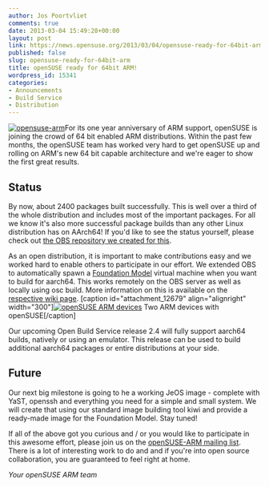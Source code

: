 ```yaml
---
author: Jos Poortvliet
comments: true
date: 2013-03-04 15:49:28+00:00
layout: post
link: https://news.opensuse.org/2013/03/04/opensuse-ready-for-64bit-arm/
published: false
slug: opensuse-ready-for-64bit-arm
title: openSUSE ready for 64bit ARM!
wordpress_id: 15341
categories:
- Announcements
- Build Service
- Distribution
---
```


[![opensuse-arm](//news.opensuse.org/wp-content/uploads/2012/12/opensuse-arm.png)](//news.opensuse.org/wp-content/uploads/2012/12/opensuse-arm.png)For its one year anniversary of ARM support, openSUSE is joining the crowd of 64 bit enabled ARM distributions. Within the past few months, the openSUSE team has worked very hard to get openSUSE up and rolling on ARM's new 64 bit capable architecture and we're eager to show the first great results.<!-- more -->



## Status


By now, about 2400 packages built successfully. This is well over a third of the whole distribution and includes most of the important packages. For all we know it's also more successful package builds than any other Linux distribution has on AArch64! If you'd like to see the status yourself, please check out [the OBS repository we created for this](https://build.opensuse.org/project/show?project=devel%3AARM%3AAArch64%3A12.3).

As an open distribution, it is important to make contributions easy and we worked hard to enable others to participate in our effort. We extended OBS to automatically spawn a [Foundation Model](//www.arm.com/products/tools/models/fast-models/foundation-model.php) virtual machine when you want to build for aarch64. This works remotely on the OBS server as well as locally using osc build. More information on this is available on the [respective wiki page](//en.opensuse.org/Portal:ARM/AArch64).
[caption id="attachment_12679" align="alignright" width="300"][![openSUSE ARM devices](//news.opensuse.org/wp-content/uploads/2012/02/openSUSE-ARM.jpg)](//news.opensuse.org/wp-content/uploads/2012/02/openSUSE-ARM.jpg) Two ARM devices with openSUSE[/caption]

Our upcoming Open Build Service release 2.4 will fully support aarch64 builds, natively or using an emulator. This release can be used to build additional aarch64 packages or entire distributions at your side.



## Future


Our next big milestone is going to he a working JeOS image - complete with YaST, openssh and everything you need for a simple and small system. We will create that using our standard image building tool kiwi and provide a ready-made image for the Foundation Model. Stay tuned!

If all of the above got you curious and / or you would like to participate in this awesome effort, please join us on the [openSUSE-ARM mailing list](//lists.opensuse.org/opensuse-arm/). There is a lot of interesting work to do and and if you're into open source collaboration, you are guaranteed to feel right at home.


_Your openSUSE ARM team_
